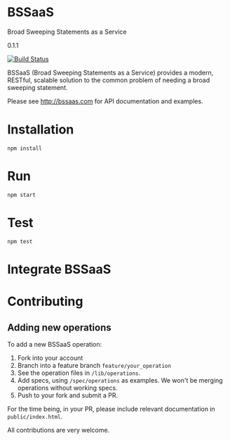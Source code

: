# BSSaaS
Broad Sweeping Statements as a Service

0.1.1

[![Build Status](https://travis-ci.org/tomdionysus/foaas.svg?branch=master)](https://travis-ci.org/tomdionysus/foaas)

BSSaaS (Broad Sweeping Statements as a Service) provides a modern, RESTful, scalable solution to the common problem of needing a broad sweeping statement.

Please see http://bssaas.com for API documentation and examples.

# Installation

	npm install

# Run

	npm start

# Test

	npm test


# Integrate BSSaaS

# Contributing

## Adding new operations

To add a new BSSaaS operation:

1. Fork into your account
2. Branch into a feature branch `feature/your_operation`
3. See the operation files in `/lib/operations`.
4. Add specs, using `/spec/operations` as examples. We won't be merging operations without working specs.
5. Push to your fork and submit a PR.

For the time being, in your PR, please include relevant documentation in `public/index.html`.

All contributions are very welcome.
